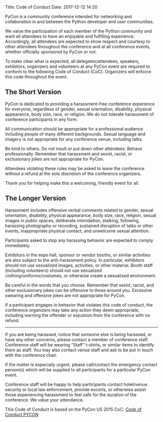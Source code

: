 Title: Code of Conduct
Date: 2017-12-12 14:20


PyCon is a community conference intended for networking and collaboration in and between the Python developer and user communities.

We value the participation of each member of the Python community and want all attendees to have an enjoyable and fulfilling experience. Accordingly, all attendees are expected to show respect and courtesy to other attendees throughout the conference and at all conference events, whether officially sponsored by PyCon or not.

To make clear what is expected, all delegates/attendees, speakers, exhibitors, organizers and volunteers at any PyCon event are required to conform to the following Code of Conduct (CoC). Organizers will enforce this code throughout the event.


## The Short Version


PyCon is dedicated to providing a harassment-free conference experience for everyone, regardless of gender, sexual orientation, disability, physical appearance, body size, race, or religion. We do not tolerate harassment of conference participants in any form.

All communication should be appropriate for a professional audience including people of many different backgrounds. Sexual language and imagery is not appropriate for any conference venue, including talks.

Be kind to others. Do not insult or put down other attendees. Behave professionally. Remember that harassment and sexist, racist, or exclusionary jokes are not appropriate for PyCon.

Attendees violating these rules may be asked to leave the conference without a refund at the sole discretion of the conference organizers.

Thank you for helping make this a welcoming, friendly event for all.


## The Longer Version


Harassment includes offensive verbal comments related to gender, sexual orientation, disability, physical appearance, body size, race, religion, sexual images in public spaces, deliberate intimidation, stalking, following, harassing photography or recording, sustained disruption of talks or other events, inappropriate physical contact, and unwelcome sexual attention.

Participants asked to stop any harassing behavior are expected to comply immediately.

Exhibitors in the expo hall, sponsor or vendor booths, or similar activities are also subject to the anti-harassment policy. In particular, exhibitors should not use sexualized images, activities, or other material. Booth staff (including volunteers) should not use sexualized clothing/uniforms/costumes, or otherwise create a sexualized environment.

Be careful in the words that you choose. Remember that sexist, racist, and other exclusionary jokes can be offensive to those around you. Excessive swearing and offensive jokes are not appropriate for PyCon.

If a participant engages in behavior that violates this code of conduct, the conference organizers may take any action they deem appropriate, including warning the offender or expulsion from the conference with no refund.

***

If you are being harassed, notice that someone else is being harassed, or have any other concerns, please contact a member of conference staff. Conference staff will be wearing “Staff” t-shirts, or similar items to identify them as staff. You may also contact venue staff and ask to be put in touch with the conference chair.

If the matter is especially urgent, please call/contact the emergency contact person(s) which will be supplied to all participants for a particular PyCon event.

Conference staff will be happy to help participants contact hotel/venue security or local law enforcement, provide escorts, or otherwise assist those experiencing harassment to feel safe for the duration of the conference. We value your attendance.

This Code of Conduct is based on the PyCon US 2015 CoC:
[Code of Conduct PYCON](https://us.pycon.org/2015/about/code-of-conduct/)
